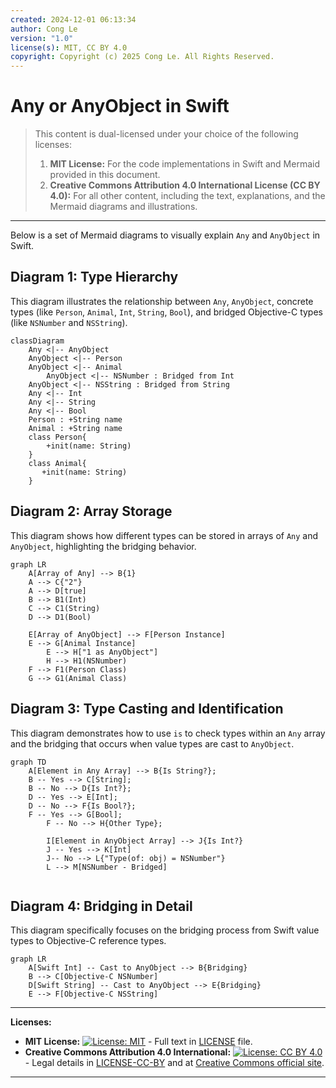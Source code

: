 ```yaml
---
created: 2024-12-01 06:13:34
author: Cong Le
version: "1.0"
license(s): MIT, CC BY 4.0
copyright: Copyright (c) 2025 Cong Le. All Rights Reserved.
---
```



# Any or AnyObject in Swift
> This content is dual-licensed under your choice of the following licenses:
> 1.  **MIT License:** For the code implementations in Swift and Mermaid provided in this document.
> 2.  **Creative Commons Attribution 4.0 International License (CC BY 4.0):** For all other content, including the text, explanations, and the Mermaid diagrams and illustrations.

---

Below is a set of Mermaid diagrams to visually explain `Any` and `AnyObject` in Swift.

## Diagram 1: Type Hierarchy

This diagram illustrates the relationship between `Any`, `AnyObject`, concrete types (like `Person`, `Animal`, `Int`, `String`, `Bool`), and bridged Objective-C types (like `NSNumber` and `NSString`).

```mermaid
classDiagram
    Any <|-- AnyObject
    AnyObject <|-- Person
    AnyObject <|-- Animal
		AnyObject <|-- NSNumber : Bridged from Int
    AnyObject <|-- NSString : Bridged from String
    Any <|-- Int
    Any <|-- String
    Any <|-- Bool
    Person : +String name
    Animal : +String name
    class Person{
        +init(name: String)
    }
    class Animal{
       +init(name: String)
    }

```

## Diagram 2: Array Storage

This diagram shows how different types can be stored in arrays of `Any` and `AnyObject`, highlighting the bridging behavior.

```mermaid
graph LR
    A[Array of Any] --> B{1}
    A --> C{"2"}
    A --> D[true]
    B --> B1(Int)
    C --> C1(String)
    D --> D1(Bool)

    E[Array of AnyObject] --> F[Person Instance]
    E --> G[Animal Instance]
		E --> H["1 as AnyObject"]
		H --> H1(NSNumber)
    F --> F1(Person Class)
    G --> G1(Animal Class)
```

## Diagram 3:  Type Casting and Identification

This diagram demonstrates how to use `is` to check types within an `Any` array and the bridging that occurs when value types are cast to `AnyObject`.

```mermaid
graph TD
    A[Element in Any Array] --> B{Is String?};
    B -- Yes --> C[String];
    B -- No --> D{Is Int?};
    D -- Yes --> E[Int];
    D -- No --> F{Is Bool?};
    F -- Yes --> G[Bool];
		F -- No --> H{Other Type};

		I[Element in AnyObject Array] --> J{Is Int?}
		J -- Yes --> K[Int]
		J-- No --> L{"Type(of: obj) = NSNumber"}
		L --> M[NSNumber - Bridged]
		
```

## Diagram 4:  Bridging in Detail

This diagram specifically focuses on the bridging process from Swift value types to Objective-C reference types.

```mermaid
graph LR
    A[Swift Int] -- Cast to AnyObject --> B{Bridging}
    B --> C[Objective-C NSNumber]
    D[Swift String] -- Cast to AnyObject --> E{Bridging}
    E --> F[Objective-C NSString]
```

---
**Licenses:**

- **MIT License:**  [![License: MIT](https://img.shields.io/badge/License-MIT-yellow.svg)](LICENSE) - Full text in [LICENSE](LICENSE) file.
- **Creative Commons Attribution 4.0 International:** [![License: CC BY 4.0](https://licensebuttons.net/l/by/4.0/88x31.png)](LICENSE-CC-BY) - Legal details in [LICENSE-CC-BY](LICENSE-CC-BY) and at [Creative Commons official site](http://creativecommons.org/licenses/by/4.0/).

---